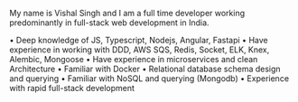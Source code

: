 
My name is Vishal Singh and I am a full time developer working predominantly in full-stack web development in India.

• Deep knowledge of JS, Typescript, Nodejs, Angular, Fastapi
• Have experience in working with DDD, AWS SQS, Redis, Socket, ELK, Knex, Alembic, Mongoose
• Have experience in microservices and clean Architecture
• Familiar with Docker
• Relational database schema design and querying
• Familiar with NoSQL and querying (Mongodb)
• Experience with rapid full-stack development

<!---
newvishal/newvishal is a ✨ special ✨ repository because its `README.md` (this file) appears on your GitHub profile.
You can click the Preview link to take a look at your changes.
--->
